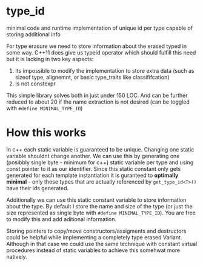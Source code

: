 # type_id
minimal code and runtime implementation of unique id per type capable of storing additional info

For type erasure we need to store information about the erased typed in some way. C++11 does give us typeid operator which should fulfill this need but it is lacking in two key aspects:
1) Its impossible to modify the implementation to store extra data (such as sizeof type, alignemnt, or basic type_traits like classififcation)
2) Is not constexpr 

This simple library solves both in just under 150 LOC. And can be further reduced to about 20 if the name extraction is not desired (can be toggled with `#define MINIMAL_TYPE_ID`)

# How this works
In c++ each static variable is guaranteed to be unique. Changing one static variable shouldnt change another. We can use this by generating one (posibbly single byte - minimum for c++) static variable per type and using const pointer to it as our identifier. Since this static constant only gets generated for each template instantiation it is guranteed to **optimally minimal** - only those types that are actually referenced by `get_type_id<T>()` have their ids generated.

Additionally we can use this static constant variable to store information about the type. By default I store the name and size of the type (or just the size represented as single byte with `#define MINIMAL_TYPE_ID`). You are free to modify this and add aditional information. 

Storing pointers to copy/move constructors/assigments and destructors could be helpful while implementing a completely type erased Variant. Although in that case we could use the same technique with constant virtual procedures instead of static variables to achieve this somehwat more natively.

